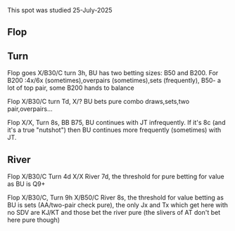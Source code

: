 This spot was studied 25-July-2025

## Flop

## Turn

Flop goes X/B30/C turn 3h, BU has two betting sizes: B50 and B200.
For B200 :4x/6x (sometimes),overpairs (sometimes),sets (frequently), B50- a lot of top pair, some B200 hands to balance

Flop X/B30/C turn Td, X/? BU bets pure combo draws,sets,two pair,overpairs...

Flop X/X, Turn 8s, BB B75, BU continues with JT infrequently. If it's 8c (and it's a true "nutshot") then BU continues more frequently (sometimes) with JT.


## River

Flop X/B30/C Turn 4d X/X River 7d, the threshold for pure betting for value as BU is Q9+

Flop X/B30/C, Turn 9h X/B50/C River 8s, the threshold for value betting as BU is sets (AA/two-pair check pure), the only Jx and Tx which get here with no SDV are KJ/KT and those bet the river pure (the slivers of AT don't bet here pure though) 
